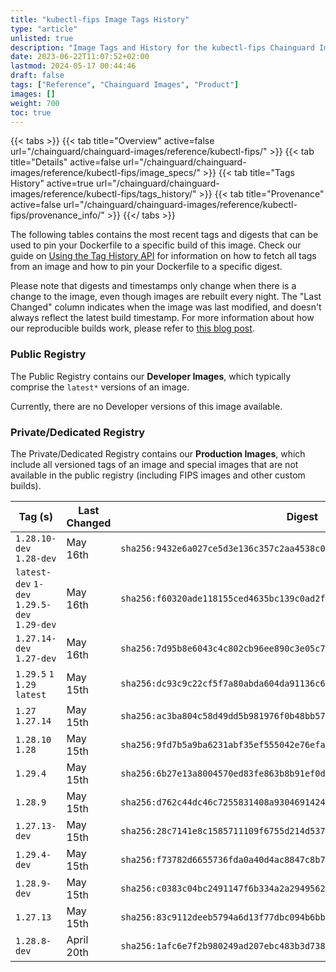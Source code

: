 ```yaml
---
title: "kubectl-fips Image Tags History"
type: "article"
unlisted: true
description: "Image Tags and History for the kubectl-fips Chainguard Image"
date: 2023-06-22T11:07:52+02:00
lastmod: 2024-05-17 00:44:46
draft: false
tags: ["Reference", "Chainguard Images", "Product"]
images: []
weight: 700
toc: true
---
```


{{< tabs >}}
{{< tab title="Overview" active=false url="/chainguard/chainguard-images/reference/kubectl-fips/" >}}
{{< tab title="Details" active=false url="/chainguard/chainguard-images/reference/kubectl-fips/image_specs/" >}}
{{< tab title="Tags History" active=true url="/chainguard/chainguard-images/reference/kubectl-fips/tags_history/" >}}
{{< tab title="Provenance" active=false url="/chainguard/chainguard-images/reference/kubectl-fips/provenance_info/" >}}
{{</ tabs >}}

The following tables contains the most recent tags and digests that can be used to pin your Dockerfile to a specific build of this image. Check our guide on [Using the Tag History API](/chainguard/chainguard-images/using-the-tag-history-api/) for information on how to fetch all tags from an image and how to pin your Dockerfile to a specific digest.

Please note that digests and timestamps only change when there is a change to the image, even though images are rebuilt every night. The "Last Changed" column indicates when the image was last modified, and doesn't always reflect the latest build timestamp. For more information about how our reproducible builds work, please refer to [this blog post](https://www.chainguard.dev/unchained/reproducing-chainguards-reproducible-image-builds).

### Public Registry
The Public Registry contains our **Developer Images**, which typically comprise the `latest*` versions of an image.

Currently, there are no Developer versions of this image available.

### Private/Dedicated Registry
The Private/Dedicated Registry contains our **Production Images**, which include all versioned tags of an image and special images that are not available in the public registry (including FIPS images and other custom builds).

| Tag (s)                                       | Last Changed | Digest                                                                    |
|-----------------------------------------------|--------------|---------------------------------------------------------------------------|
|  `1.28.10-dev` `1.28-dev`                     | May 16th     | `sha256:9432e6a027ce5d3e136c357c2aa4538c05bf75f8d1ec5df7dc7adc486a1676f2` |
|  `latest-dev` `1-dev` `1.29.5-dev` `1.29-dev` | May 16th     | `sha256:f60320ade118155ced4635bc139c0ad2f6409121f8f5bfaebc2f912c1fa9eaf2` |
|  `1.27.14-dev` `1.27-dev`                     | May 16th     | `sha256:7d95b8e6043c4c802cb96ee890c3e05c7da6d01bad2fb222820d8eceff5c98e5` |
|  `1.29.5` `1` `1.29` `latest`                 | May 15th     | `sha256:dc93c9c22cf5f7a80abda604da91136c6883a472dc66304b0fd7247033f81826` |
|  `1.27` `1.27.14`                             | May 15th     | `sha256:ac3ba804c58d49dd5b981976f0b48bb576dc3d76e37c202bb6f26b0ef4eb72fb` |
|  `1.28.10` `1.28`                             | May 15th     | `sha256:9fd7b5a9ba6231abf35ef555042e76efa05fc9486f444e2e242dd60999240a3f` |
|  `1.29.4`                                     | May 15th     | `sha256:6b27e13a8004570ed83fe863b8b91ef0d16590b75fb4105bde45e6e36131fc09` |
|  `1.28.9`                                     | May 15th     | `sha256:d762c44dc46c7255831408a930469142415be42b1713070c4cf9ad834e4b921d` |
|  `1.27.13-dev`                                | May 15th     | `sha256:28c7141e8c1585711109f6755d214d5379ab90a2f1bd700d555a12536385611b` |
|  `1.29.4-dev`                                 | May 15th     | `sha256:f73782d6655736fda0a40d4ac8847c8b7590d8c06950738fb4e6002f63e1669a` |
|  `1.28.9-dev`                                 | May 15th     | `sha256:c0383c04bc2491147f6b334a2a2949562528b95913c84cc29e4161216202447e` |
|  `1.27.13`                                    | May 15th     | `sha256:83c9112deeb5794a6d13f77dbc094b6bb689dfbbdda84d0d06680b46a1a25130` |
|  `1.28.8-dev`                                 | April 20th   | `sha256:1afc6e7f2b980249ad207ebc483b3d738111727d60c18047529c25265ea7813d` |

